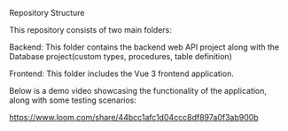Repository Structure

This repository consists of two main folders:

Backend: This folder contains the backend web API project along with the Database project(custom types, procedures, table definition)

Frontend: This folder includes the Vue 3 frontend application.

Below is a demo video showcasing the functionality of the application, along with some testing scenarios:

https://www.loom.com/share/44bcc1afc1d04ccc8df897a0f3ab900b
